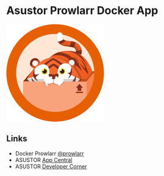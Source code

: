 # Asustor Prowlarr Docker App

![Prowlarr](CONTROL/icon.png)

## Links
* Docker Prowlarr [@prowlarr](https://docs.linuxserver.io/images/docker-prowlarr/)
* ASUSTOR [App Central](http://www.asustor.com/apps?lan=en)
* ASUSTOR [Developer Corner](http://developer.asustor.com/)